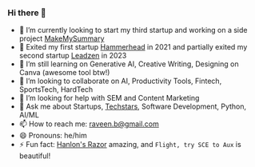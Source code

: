 ### Hi there 👋

<!--
**raveenb/raveenb** is a ✨ _special_ ✨ repository because its `README.md` (this file) appears on your GitHub profile.

Here are some ideas to get you started:
-->
- 🔭 I’m currently looking to start my third startup and working on a side project [MakeMySummary](https://www.makemysummary.com)
- 💸 Exited my first startup [Hammerhead](https://www.hammerhead.io) in 2021 and partially exited my second startup [Leadzen](https://app.leadzen.ai) in 2023
- 🌱 I’m still learning on Generative AI, Creative Writing, Designing on Canva (awesome tool btw!)
- 👯 I’m looking to collaborate on AI, Productivity Tools, Fintech, SportsTech, HardTech
- 🤔 I’m looking for help with SEM and Content Marketing
- 💬 Ask me about Startups, [Techstars](https://www.techstars.com/), Software Development, Python, AI/ML
- 📫 How to reach me: raveen.b@gmail.com
- 😄 Pronouns: he/him
- ⚡ Fun fact: [Hanlon's Razor](https://en.wikipedia.org/wiki/Hanlon%27s_razor) amazing, and `Flight, try SCE to Aux` is beautiful!
